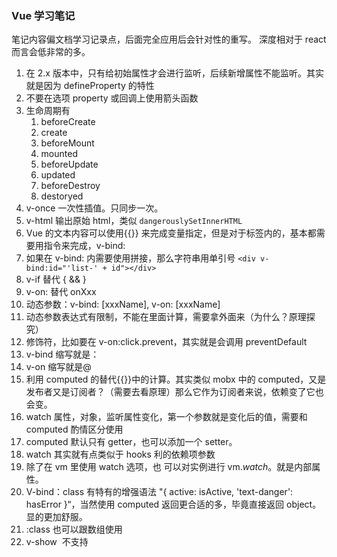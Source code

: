 ### Vue 学习笔记

笔记内容偏文档学习记录点，后面完全应用后会针对性的重写。
深度相对于 react 而言会低非常的多。

1. 在 2.x 版本中，只有给初始属性才会进行监听，后续新增属性不能监听。其实就是因为 defineProperty 的特性
2. 不要在选项 property 或回调上使用箭头函数
3. 生命周期有
    1. beforeCreate
    2. create
    3. beforeMount
    4. mounted
    5. beforeUpdate
    6. updated
    7. beforeDestroy
    8. destoryed
4. v-once 一次性插值。只同步一次。
5. v-html 输出原始 html，类似 `dangerouslySetInnerHTML`
6. Vue 的文本内容可以使用{{}} 来完成变量指定，但是对于标签内的，基本都需要用指令来完成，v-bind:
7. 如果在 v-bind: 内需要使用拼接，那么字符串用单引号 `<div v-bind:id="'list-' + id"></div>`
8. v-if 替代 { && }
9. v-on: 替代 onXxx
10. 动态参数：v-bind: [xxxName], v-on: [xxxName]
11. 动态参数表达式有限制，不能在里面计算，需要拿外面来（为什么？原理探究）
12. 修饰符，比如要在 v-on:click.prevent，其实就是会调用 preventDefault
13. v-bind 缩写就是：
14. v-on 缩写就是@
15. 利用 computed 的替代{{}}中的计算。其实类似 mobx 中的 computed，又是发布者又是订阅者？（需要去看原理）那么它作为订阅者来说，依赖变了它也会变。
16. watch 属性，对象，监听属性变化，第一个参数就是变化后的值，需要和 computed 酌情区分使用
17. computed 默认只有 getter，也可以添加一个 setter。
18. watch 其实就有点类似于 hooks 利的依赖项参数
19. 除了在 vm 里使用 watch 选项，也 可以对实例进行 vm.$watch。$就是内部属性。
20. V-bind：class 有特有的增强语法 "{ active: isActive, 'text-danger': hasError }“，当然使用 computed 返回更合适的多，毕竟直接返回 object。显的更加舒服。
21. :class 也可以跟数组使用
22. v-show  不支持  <template>  元素，也不支持  v-else。
23. 一般来说，v-if  有更高的切换开销，而  v-show  有更高的初始渲染开销。因此，如果需要非常频繁地切换，则使用  v-show  较好；如果在运行时条件很少改变，则使用  v-if  较好。
24. v-for 在遍历对象时，会按  Object.keys()  的结果遍历，但是不能保证它的结果在不同的 JavaScript 引擎下都一致。
25. v-for 其实可以用 of 替代 In，更符合直觉
26. 不要使用对象或数组之类的非基本类型值作为  v-for  的  key。请用字符串或数值类型的值。
27. v-for 和 v-if 当它们处于同一节点，v-for  的优先级比  v-if  更高，这意味着  v-if  将分别重复运行于每个  v-for  循环中
28. 渲染多组件的时候，可以使用 :is 来做，但是我觉得缺陷就是不好跳转。
29. Slot 是插槽，类似于 this.props.children
30. slot 可以设置 name，可以设置默认值，外面用 v-slot 来区分
31. vue 里的 provide/inject 是非响应式的
32. V-once， 只渲染一次，不会被响应式更新，会缓存。
33. 通过 Minxin 复用的情况下，如果是对象，类似于{…mixins, 原本的}如果是方法，就都会调用。
34. 还可以全局混入，如果一个应用或者一个页面有通用功能，可以利用它来全局混入
35. 可以做全局 filter，这样组件内就不用写对应的过滤器了
36. 如果需要给对象添加属性来监听，除了初始化，还可以 this.$set(xxObj, ‘a’, 2)； 这样的形式
37. Nuxt 是一个集成化的方案，可以而且独创了 nuxt generate，可以直接生成静态站点。

### vue composition API

> 更多的聚合了逻辑，给复用写自定义 composition 带来非常大的提升

1. 使用 setup 来替代之前的除 props 的所有 options， 比如 data、 methods、 computed 等等
2. 使用 ref 和 reactive 来给数据添加响应式处理， 其中 ref 针对值类型，reactive 针对对象类型。需要注意的是，使用 reactive 的时候，不要在返回的时候解构，因为这样会使它失去响应式，这也很容易理解，mobx 也是类似的。
3. 如果解构了，又不希望失去响应四，需要使用 toRefs 方法，但是它也是浅拷贝，所以谨慎使用
4. 同时，有一点不太友好的是，如果已经是 Ref 响应式数据了，除在 template 中使用是直接使用，在内部使用的时候需要 .value，这是不符合常理的，为什么不在 getter 的时候处理掉呢？而使用 reactive 的话，浅层是自动解开的
